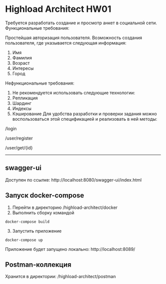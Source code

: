 # Highload Architect HW01


Требуется разработать создание и просмотр анкет в социальной сети.
Функциональные требования:

Простейшая авторизация пользователя.
Возможность создания пользователя, где указывается следующая информация:
1. Имя
2. Фамилия
3. Возраст
5. Интересы
6. Город

Нефункциональные требования:
1. Не рекомендуется использовать следующие технологии:
2. Репликация
3. Шардинг
4. Индексы
5. Кэширование
Для удобства разработки и проверки задания можно воспользоваться этой спецификацией и реализовать в ней методы:

/login

/user/register

/user/get/{id}
____

swagger-ui 
-----------
Доступен по ссылке: http://localhost:8080/swagger-ui/index.html

Запуск docker-compose
-----------
1. Перейти в директорию /highload-architect/docker
2. Выполнить сборку командой
  ```  
  docker-compose build
  ```
3. Запустить приложение
  ```  
  docker-compose up
  ```
Приложение будет запущено локально: http://localhost:8089/

Postman-коллекция
-----------
Хранится в директории: /highload-architect/postman